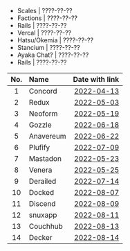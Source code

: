 + Scales         | ????-??-??
+ Factions       | ????-??-??
+ Rails          | ????-??-??
+ Vercal         | ????-??-??
+ Hatsu/Okemia   | ????-??-??
+ Stancium       | ????-??-??
+ Ayaka Chat?    | ????-??-??
+ Rails          | ????-??-??

 |  No.  | Name       |                                                                                               Date with link |
|:-----:|:-----------|-------------------------------------------------------------------------------------------------------------:|
|   1   | Concord    |   [2022-04-13](https://canary.discord.com/channels/881118111967883295/881118112492191796/963795519711367168) |
|   2   | Redux      |   [2022-05-03](https://canary.discord.com/channels/881118111967883295/969836504128036864/970955845695324190) |
|   3   | Neoform    |   [2022-05-19](https://canary.discord.com/channels/881118111967883295/969836504128036864/976866951693488168) |
|   4   | Gozzle     |   [2022-06-18](https://canary.discord.com/channels/962194292296802334/962194292296802337/987741307214630982) |
|   5   | Anavereum  |   [2022-06-22](https://canary.discord.com/channels/881118111967883295/969836504128036864/989019044403368027) |
|   6   | Plufify    |   [2022-07-09](https://canary.discord.com/channels/881118111967883295/969836504128036864/995257991018332250) |
|   7   | Mastadon   |   [2022-05-23](https://canary.discord.com/channels/881118111967883295/881118112492191796/978299567256797234) |
|   8   | Venera     |   [2022-05-25](https://canary.discord.com/channels/962194292296802334/962194292296802337/979015020316868669) |
|   9   | Derailed   |   [2022-07-14](https://canary.discord.com/channels/881118111967883295/969836504128036864/997095149429592154) |
|  10   | Docked     |  [2022-08-07](https://canary.discord.com/channels/881118111967883295/881118112492191796/1005799500956323861) |
|  11   | Discend    |  [2022-08-09](https://canary.discord.com/channels/962194292296802334/988243874201862144/1006538875981799484) |
|  12   | snuxapp    |  [2022-08-11](https://canary.discord.com/channels/962194292296802334/988243874201862144/1007175454622490705) |
|  13   | Couchhub   |        [2022-08-13](https://github.com/deckerapp/decker-api/commit/ec2e9e191c3f599d1c4fbd8e8736be458967c487) |
|  14   | Decker     |  [2022-08-14](https://canary.discord.com/channels/881118111967883295/881118112492191796/1008365526726226060) |

